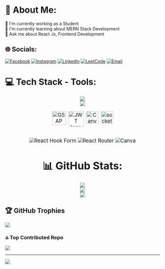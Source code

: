 # 💫 About Me:
🔭 I'm currently working as a Student<br>🌱 I'm currently learning about MERN Stack Development<br>👯 Ask me about React Js, Frontend Development

## 🌐 Socials:

[![Facebook](https://img.shields.io/badge/Facebook-%231877F2.svg?logo=Facebook&logoColor=white)](https://www.facebook.com/avijit.hira.332/) [![Instagram](https://img.shields.io/badge/Instagram-%23E4405F.svg?logo=Instagram&logoColor=white)](https://www.instagram.com/avijit.hira.332) [![LinkedIn](https://img.shields.io/badge/LinkedIn-%230077B5.svg?logo=linkedin&logoColor=white)](https://www.linkedin.com/in/avijit-hira-819a99258/) [![LeetCode](https://img.shields.io/badge/LeetCode-%23FFA116.svg?logo=LeetCode&logoColor=white)](https://leetcode.com/Avijit_Hira/) [![Email](https://img.shields.io/badge/Email-%23D14836.svg?logo=Gmail&logoColor=white)](mailto:avijithira14@gmail.com)

# 💻 Tech Stack - Tools:

<div align="center">
    <img src="https://skillicons.dev/icons?i=react,mongodb,nodejs,expressjs,html,css,javascript,tailwindcss,firebase" /><br>
    <img src="https://skillicons.dev/icons?i=c,cpp,python,bootstrap,vscode,git,github,redux,figma" /><br>
</div><br>

<div align="center" style="font-size: larger;">

<div style="display: flex; gap: 8px; justify-content: center">
<img src="https://cdnlogo.com/logos/g/31/gsap-greensock.svg" height="45" alt="GSAP logo" />

<img src="https://www.cdnlogo.com/logos/j/1/jwt-io-json-web-token.svg" height="50" alt="JWT logo" />

<img src="https://seeklogo.com/images/C/canva-logo-B4BE25729A-seeklogo.com.png" height="40" alt="Canva logo" />

<img src="https://upload.wikimedia.org/wikipedia/commons/thumb/9/96/Socket-io.svg/900px-Socket-io.svg.png?20200308235956" height="40" alt="socketio logo" />
</div><br>

<div>

![React Hook Form](https://img.shields.io/badge/React%20Hook%20Form-%23EC5990.svg?style=for-the-badge&logo=reacthookform&logoColor=white) ![React Router](https://img.shields.io/badge/React_Router-CA4245?style=for-the-badge&logo=react-router&logoColor=white) ![Canva](https://img.shields.io/badge/Canva-%2300C4CC.svg?style=for-the-badge&logo=Canva&logoColor=white)

</div>

# 📊 GitHub Stats:
![](https://github-readme-stats.vercel.app/api?username=Avijit200318&theme=dark&hide_border=false&include_all_commits=false&count_private=true)<br/>
![](https://github-readme-streak-stats.herokuapp.com/?user=Avijit200318&theme=dark&hide_border=false)<br/>
![](https://github-readme-stats.vercel.app/api/top-langs/?username=Avijit200318&theme=dark&hide_border=false&include_all_commits=false&count_private=true&layout=compact)
</div>

## 🏆 GitHub Trophies
![](https://github-profile-trophy.vercel.app/?username=Avijit200318&theme=radical&no-frame=false&no-bg=true&margin-w=4)

### 🔝 Top Contributed Repo
![](https://github-contributor-stats.vercel.app/api?username=Avijit200318&limit=5&theme=dark&combine_all_yearly_contributions=true)

---
[![](https://visitcount.itsvg.in/api?id=Avijit200318&icon=0&color=0)](https://visitcount.itsvg.in)
